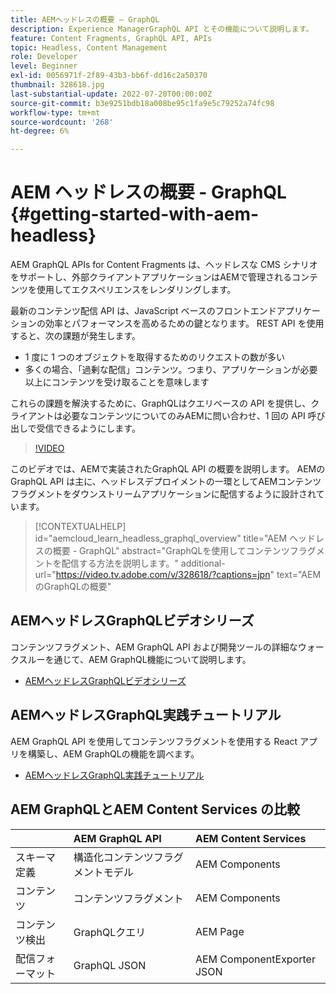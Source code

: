 ```yaml
---
title: AEMヘッドレスの概要 — GraphQL
description: Experience ManagerGraphQL API とその機能について説明します。
feature: Content Fragments, GraphQL API, APIs
topic: Headless, Content Management
role: Developer
level: Beginner
exl-id: 0056971f-2f89-43b3-bb6f-dd16c2a50370
thumbnail: 328618.jpg
last-substantial-update: 2022-07-20T00:00:00Z
source-git-commit: b3e9251bdb18a008be95c1fa9e5c79252a74fc98
workflow-type: tm+mt
source-wordcount: '268'
ht-degree: 6%

---
```


# AEM ヘッドレスの概要 - GraphQL {#getting-started-with-aem-headless}

AEM GraphQL APIs for Content Fragments は、ヘッドレスな CMS シナリオをサポートし、外部クライアントアプリケーションはAEMで管理されるコンテンツを使用してエクスペリエンスをレンダリングします。

最新のコンテンツ配信 API は、JavaScript ベースのフロントエンドアプリケーションの効率とパフォーマンスを高めるための鍵となります。 REST API を使用すると、次の課題が発生します。

* 1 度に 1 つのオブジェクトを取得するためのリクエストの数が多い
* 多くの場合、「過剰な配信」コンテンツ。つまり、アプリケーションが必要以上にコンテンツを受け取ることを意味します

これらの課題を解決するために、GraphQLはクエリベースの API を提供し、クライアントは必要なコンテンツについてのみAEMに問い合わせ、1 回の API 呼び出しで受信できるようにします。

>[!VIDEO](https://video.tv.adobe.com/v/328618?quality=12&learn=on)

このビデオでは、AEMで実装されたGraphQL API の概要を説明します。 AEMのGraphQL API は主に、ヘッドレスデプロイメントの一環としてAEMコンテンツフラグメントをダウンストリームアプリケーションに配信するように設計されています。

>[!CONTEXTUALHELP]
>id="aemcloud_learn_headless_graphql_overview"
>title="AEM ヘッドレスの概要 - GraphQL"
>abstract="GraphQLを使用してコンテンツフラグメントを配信する方法を説明します。"
>additional-url="https://video.tv.adobe.com/v/328618/?captions=jpn" text="AEMのGraphQLの概要"

## AEMヘッドレスGraphQLビデオシリーズ

コンテンツフラグメント、AEM GraphQL API および開発ツールの詳細なウォークスルーを通じて、AEM GraphQL機能について説明します。

* [AEMヘッドレスGraphQLビデオシリーズ](./video-series/modeling-basics.md)

## AEMヘッドレスGraphQL実践チュートリアル

AEM GraphQL API を使用してコンテンツフラグメントを使用する React アプリを構築し、AEM GraphQLの機能を調べます。

* [AEMヘッドレスGraphQL実践チュートリアル](./multi-step/overview.md)

## AEM GraphQLとAEM Content Services の比較

|  | AEM GraphQL API | AEM Content Services |
|--------------------------------|:-----------------|:---------------------|
| スキーマ定義 | 構造化コンテンツフラグメントモデル | AEM Components |
| コンテンツ | コンテンツフラグメント | AEM Components |
| コンテンツ検出 | GraphQLクエリ | AEM Page |
| 配信フォーマット | GraphQL JSON | AEM ComponentExporter JSON |
